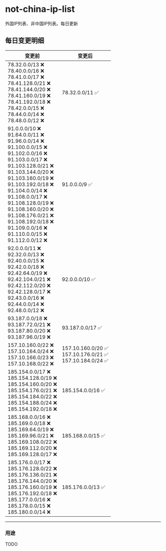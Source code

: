 # not-china-ip-list
外国IP列表、非中国IP列表。每日更新

每日变更明细
--------------------
|  变更前   | 变更后 |
|  ----  | ----  |
|  78.32.0.0/13 :x: <br> 78.40.0.0/16 :x: <br> 78.41.0.0/17 :x: <br> 78.41.128.0/21 :x: <br> 78.41.144.0/20 :x: <br> 78.41.160.0/19 :x: <br> 78.41.192.0/18 :x: <br> 78.42.0.0/15 :x: <br> 78.44.0.0/14 :x: <br> 78.48.0.0/12 :x: <br> | 78.32.0.0/11 :white_check_mark: | 
|  91.0.0.0/10 :x: <br> 91.64.0.0/11 :x: <br> 91.96.0.0/14 :x: <br> 91.100.0.0/15 :x: <br> 91.102.0.0/16 :x: <br> 91.103.0.0/17 :x: <br> 91.103.128.0/21 :x: <br> 91.103.144.0/20 :x: <br> 91.103.160.0/19 :x: <br> 91.103.192.0/18 :x: <br> 91.104.0.0/14 :x: <br> 91.108.0.0/17 :x: <br> 91.108.128.0/19 :x: <br> 91.108.160.0/20 :x: <br> 91.108.176.0/21 :x: <br> 91.108.192.0/18 :x: <br> 91.109.0.0/16 :x: <br> 91.110.0.0/15 :x: <br> 91.112.0.0/12 :x: <br> | 91.0.0.0/9 :white_check_mark: | 
|  92.0.0.0/11 :x: <br> 92.32.0.0/13 :x: <br> 92.40.0.0/15 :x: <br> 92.42.0.0/18 :x: <br> 92.42.64.0/19 :x: <br> 92.42.104.0/21 :x: <br> 92.42.112.0/20 :x: <br> 92.42.128.0/17 :x: <br> 92.43.0.0/16 :x: <br> 92.44.0.0/14 :x: <br> 92.48.0.0/12 :x: <br> | 92.0.0.0/10 :white_check_mark: | 
|  93.187.0.0/18 :x: <br> 93.187.72.0/21 :x: <br> 93.187.80.0/20 :x: <br> 93.187.96.0/19 :x: <br> | 93.187.0.0/17 :white_check_mark: | 
|  157.10.160.0/22 :x: <br> 157.10.164.0/24 :x: <br> 157.10.166.0/23 :x: <br> 157.10.168.0/22 :x: <br> | 157.10.160.0/20 :white_check_mark: <br> 157.10.176.0/21 :white_check_mark: <br> 157.10.184.0/24 :white_check_mark: <br>  | 
|  185.154.0.0/17 :x: <br> 185.154.128.0/19 :x: <br> 185.154.160.0/20 :x: <br> 185.154.176.0/21 :x: <br> 185.154.184.0/22 :x: <br> 185.154.188.0/24 :x: <br> 185.154.192.0/18 :x: <br> | 185.154.0.0/16 :white_check_mark: | 
|  185.168.0.0/16 :x: <br> 185.169.0.0/18 :x: <br> 185.169.64.0/19 :x: <br> 185.169.96.0/21 :x: <br> 185.169.108.0/22 :x: <br> 185.169.112.0/20 :x: <br> 185.169.128.0/17 :x: <br> | 185.168.0.0/15 :white_check_mark: | 
|  185.176.0.0/17 :x: <br> 185.176.128.0/22 :x: <br> 185.176.136.0/21 :x: <br> 185.176.144.0/20 :x: <br> 185.176.160.0/19 :x: <br> 185.176.192.0/18 :x: <br> 185.177.0.0/16 :x: <br> 185.178.0.0/15 :x: <br> 185.180.0.0/14 :x: <br> | 185.176.0.0/13 :white_check_mark: | 

--------------------
### 用途
TODO
